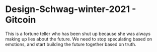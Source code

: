 # Design-Schwag-winter-2021 - Gitcoin


This is a fortune teller who has been shut up because she was always making up lies about the future. We need to stop speculating based on emotions, and start building the future together based on truth.
